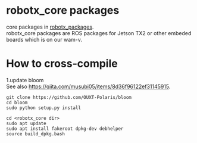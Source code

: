 # robotx_core packages
core packages in [robotx_packages](https://github.com/OUXT-Polaris/robotx_packages).  
robotx_core packages are ROS packages for Jetson TX2 or other embeded boards which is on our wam-v.

# How to cross-compile
1.update bloom  
See also https://qiita.com/musubi05/items/8d36f96122ef31145915.  
```
git clone https://github.com/OUXT-Polaris/bloom
cd bloom
sudo python setup.py install

cd <robotx_core dir>
sudo apt update
sudo apt install fakeroot dpkg-dev debhelper
source build_dpkg.bash
``` 